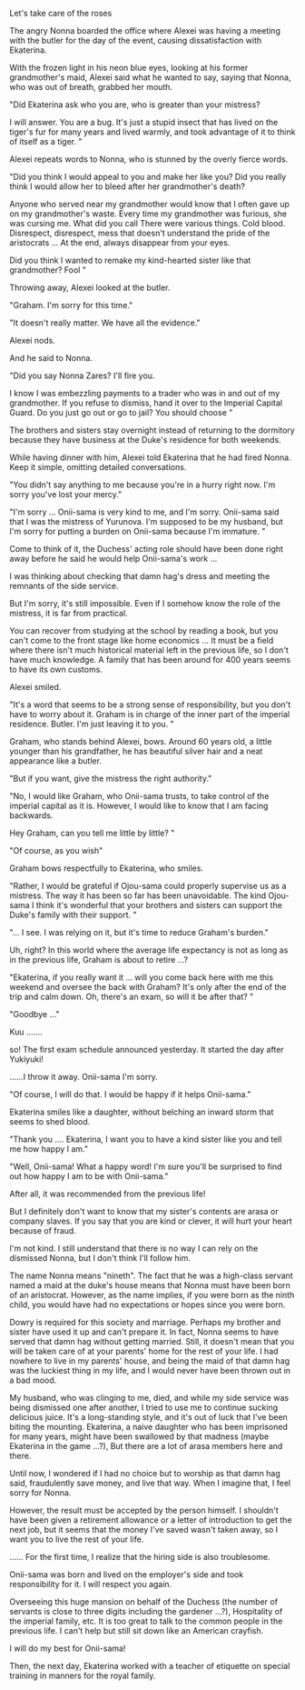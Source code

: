 Let's take care of the roses

The angry Nonna boarded the office where Alexei was having a meeting with the butler for the day of the event, causing dissatisfaction with Ekaterina.

With the frozen light in his neon blue eyes, looking at his former grandmother's maid, Alexei said what he wanted to say, saying that Nonna, who was out of breath, grabbed her mouth.


"Did Ekaterina ask who you are, who is greater than your mistress?

I will answer. You are a bug. It's just a stupid insect that has lived on the tiger's fur for many years and lived warmly, and took advantage of it to think of itself as a tiger. "


Alexei repeats words to Nonna, who is stunned by the overly fierce words.


"Did you think I would appeal to you and make her like you? Did you really think I would allow her to bleed after her grandmother's death?

Anyone who served near my grandmother would know that I often gave up on my grandmother's waste. Every time my grandmother was furious, she was cursing me. What did you call There were various things. Cold blood. Disrespect, disrespect, mess that doesn't understand the pride of the aristocrats ... At the end, always disappear from your eyes.

Did you think I wanted to remake my kind-hearted sister like that grandmother? Fool "


Throwing away, Alexei looked at the butler.


"Graham. I'm sorry for this time."

"It doesn't really matter. We have all the evidence."


Alexei nods.

And he said to Nonna.


"Did you say Nonna Zares? I'll fire you.

I know I was embezzling payments to a trader who was in and out of my grandmother. If you refuse to dismiss, hand it over to the Imperial Capital Guard. Do you just go out or go to jail? You should choose "





The brothers and sisters stay overnight instead of returning to the dormitory because they have business at the Duke's residence for both weekends.

While having dinner with him, Alexei told Ekaterina that he had fired Nonna. Keep it simple, omitting detailed conversations.


"You didn't say anything to me because you're in a hurry right now. I'm sorry you've lost your mercy."

"I'm sorry ... Onii-sama is very kind to me, and I'm sorry. Onii-sama said that I was the mistress of Yurunova. I'm supposed to be my husband, but I'm sorry for putting a burden on Onii-sama because I'm immature. "


Come to think of it, the Duchess' acting role should have been done right away before he said he would help Onii-sama's work ...

I was thinking about checking that damn hag's dress and meeting the remnants of the side service.

But I'm sorry, it's still impossible. Even if I somehow know the role of the mistress, it is far from practical.

You can recover from studying at the school by reading a book, but you can't come to the front stage like home economics ... It must be a field where there isn't much historical material left in the previous life, so I don't have much knowledge. A family that has been around for 400 years seems to have its own customs.


Alexei smiled.


"It's a word that seems to be a strong sense of responsibility, but you don't have to worry about it. Graham is in charge of the inner part of the imperial residence. Butler. I'm just leaving it to you. "


Graham, who stands behind Alexei, bows. Around 60 years old, a little younger than his grandfather, he has beautiful silver hair and a neat appearance like a butler.


"But if you want, give the mistress the right authority."

"No, I would like Graham, who Onii-sama trusts, to take control of the imperial capital as it is. However, I would like to know that I am facing backwards.

Hey Graham, can you tell me little by little? "

"Of course, as you wish"


Graham bows respectfully to Ekaterina, who smiles.


"Rather, I would be grateful if Ojou-sama could properly supervise us as a mistress. The way it has been so far has been unavoidable. The kind Ojou-sama I think it's wonderful that your brothers and sisters can support the Duke's family with their support. "

"... I see. I was relying on it, but it's time to reduce Graham's burden."


Uh, right? In this world where the average life expectancy is not as long as in the previous life, Graham is about to retire ...?


"Ekaterina, if you really want it ... will you come back here with me this weekend and oversee the back with Graham? It's only after the end of the trip and calm down. Oh, there's an exam, so will it be after that? "

"Goodbye ..."


Kuu …….

so! The first exam schedule announced yesterday. It started the day after Yukiyuki!

……I throw it away. Onii-sama I'm sorry.


"Of course, I will do that. I would be happy if it helps Onii-sama."


Ekaterina smiles like a daughter, without belching an inward storm that seems to shed blood.


"Thank you .... Ekaterina, I want you to have a kind sister like you and tell me how happy I am."

"Well, Onii-sama! What a happy word! I'm sure you'll be surprised to find out how happy I am to be with Onii-sama."


After all, it was recommended from the previous life!


But I definitely don't want to know that my sister's contents are arasa or company slaves. If you say that you are kind or clever, it will hurt your heart because of fraud.

I'm not kind. I still understand that there is no way I can rely on the dismissed Nonna, but I don't think I'll follow him.


The name Nonna means "nineth". The fact that he was a high-class servant named a maid at the duke's house means that Nonna must have been born of an aristocrat. However, as the name implies, if you were born as the ninth child, you would have had no expectations or hopes since you were born.

Dowry is required for this society and marriage. Perhaps my brother and sister have used it up and can't prepare it. In fact, Nonna seems to have served that damn hag without getting married. Still, it doesn't mean that you will be taken care of at your parents' home for the rest of your life. I had nowhere to live in my parents' house, and being the maid of that damn hag was the luckiest thing in my life, and I would never have been thrown out in a bad mood.

My husband, who was clinging to me, died, and while my side service was being dismissed one after another, I tried to use me to continue sucking delicious juice. It's a long-standing style, and it's out of luck that I've been biting the mounting. Ekaterina, a naive daughter who has been imprisoned for many years, might have been swallowed by that madness (maybe Ekaterina in the game ...?), But there are a lot of arasa members here and there.

Until now, I wondered if I had no choice but to worship as that damn hag said, fraudulently save money, and live that way. When I imagine that, I feel sorry for Nonna.

However, the result must be accepted by the person himself. I shouldn't have been given a retirement allowance or a letter of introduction to get the next job, but it seems that the money I've saved wasn't taken away, so I want you to live the rest of your life.


…… For the first time, I realize that the hiring side is also troublesome.

Onii-sama was born and lived on the employer's side and took responsibility for it. I will respect you again.


Overseeing this huge mansion on behalf of the Duchess (the number of servants is close to three digits including the gardener ...?), Hospitality of the imperial family, etc. It is too great to talk to the common people in the previous life. I can't help but still sit down like an American crayfish.

I will do my best for Onii-sama!


Then, the next day, Ekaterina worked with a teacher of etiquette on special training in manners for the royal family.
